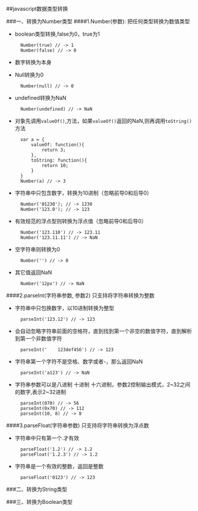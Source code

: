 ##javascript数据类型转换

###一、转换为Number类型
####1.Number(参数): 把任何类型转换为数值类型
* boolean类型转换,false为0，true为1

    	Number(true) // -> 1
    	Number(false) // -> 0
	
* 数字转换为本身
* Null转换为0

		Number(null) // -> 0
	
* undefined转换为NaN

		Number(undefined) // -> NaN

* 对象先调用<code>valueOf()</code>,方法，如果<code>valueOf()</code>返回的NaN,则再调用<code>toString()</code>方法
		
		var a = {
			valueOf: function(){
				return 3;
			},
			toString: function(){
				return 10;
			}
		}
		Number(a) // -> 3

* 字符串中只包含数字，转换为10进制（忽略前导0和后导0）

		Number('01230'); // -> 1230
		Number('123.0'); // -> 123

* 有效规范的浮点型则转换为浮点值（忽略前导0和后导0）

		Number('123.110') // -> 123.11
		Number('123.11.11') // -> NaN 

* 空字符串则转换为0

		Number('') // -> 0
		
* 其它值返回NaN

		Number('12px') // -> NaN


####2.parseInt(字符串参数, 参数2) 只支持将字符串转换为整数
* 字符串中只包换数字，以10进制转换为整型

		parseInt('123.12') // -> 123

* 会自动忽略字符串前面的空格符，直到找到第一个非空的数值字符，直到解析到第一个非数值字符
		
		parseInt('    123def456') // -> 123
		
* 字符串第一个字符不是空格、数字或者-，那么返回NaN
	
		parseInt('a123') // -> NaN

* 字符串参数可以是八进制 十进制 十六进制，参数2控制输出模式，2~32之间的数字,表示2~32进制

		parseInt(070) // -> 56
		parseInt(0x70) // -> 112
		parseInt(10, 8) // -> 8

####3.parseFloat(字符串参数) 只支持将字符串转换为浮点数
* 字符串中只有第一个.才有效

		parseFloat('1.2') // -> 1.2
		parseFloat('1.2.3') // -> 1.2

* 字符串是一个有效的整数，返回是整数

		parseFloat('0123') // -> 123


###二、转换为String类型


###三、转换为Boolean类型